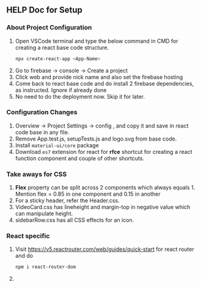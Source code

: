 ## HELP Doc for Setup

### About Project Configuration

1. Open VSCode terminal and type the below command in CMD for creating a react base code structure. 
    ```sh
    npx create-react-app <App-Name>
    ``` 
1. Go to firebase -> console -> Create a project
1. Click web and provide nick name and also set the firebase hosting 
1. Come back to react base code and do install 2 firebase dependencies, as instructed. Ignore if already done
1. No need to do the deployment now. Skip it for later. 

### Configuration Changes

1. Overview -> Project Settings -> config , and copy it and save in react code base in any file.
1. Remove App.test.js, setupTests.js and logo.svg from base code.
1. Install `material-ui/core` package
1. Download `es7` extension for react for **rfce** shortcut for creating a react function component and couple of other shortcuts.

### Take aways for CSS

1. **Flex** property can be split across 2 components which always equals 1. Mention flex = 0.85 in one component and 0.15 in another
1. For a sticky header, refer the Header.css.
1. VideoCard.css has lineheight and margin-top in negative value which can manipulate height. 
1. sidebarRow.css has all CSS effects for an icon.

### React specific

1. Visit https://v5.reactrouter.com/web/guides/quick-start for react router and do 
    ```sh
    npm i react-router-dom
    ```
1. 